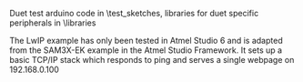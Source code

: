 Duet test arduino code in \test_sketches, libraries for duet specific peripherals in \libraries

The LwIP example has only been tested in Atmel Studio 6 and is adapted from the SAM3X-EK example
in the Atmel Studio Framework. It sets up a basic TCP/IP stack which responds to ping and serves
a single webpage on 192.168.0.100